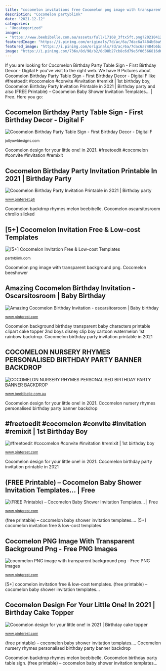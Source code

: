 ```yaml
---
title: "cocomelon invitations free Cocomelon png image with transparent background png"
description: "Cocomelon partyblink"
date: "2021-12-12"
categories:
- "Uncategorized"
images:
- "https://www.beebibelle.com.au/assets/full/17168_3ftx5ft.png?20210412161559"
featuredImage: "https://i.pinimg.com/originals/7d/ac/6a/7dac6a7484b6ba91a1255b19edc50866.jpg"
featured_image: "https://i.pinimg.com/originals/7d/ac/6a/7dac6a7484b6ba91a1255b19edc50866.jpg"
image: "https://i.pinimg.com/736x/8d/98/b2/8d98b27cb8c6d79e5f06566816d0c370.jpg"
---
```


If you are looking for Cocomelon Birthday Party Table Sign - First Birthday Decor - Digital F you've visit to the right web. We have 9 Pictures about Cocomelon Birthday Party Table Sign - First Birthday Decor - Digital F like #freetoedit #cocomelon #convite #invitation #remixit | 1st birthday boy, Cocomelon Birthday Party Invitation Printable in 2021 | Birthday party and also (FREE Printable) – Cocomelon Baby Shower Invitation Templates… | Free. Here you go:

## Cocomelon Birthday Party Table Sign - First Birthday Decor - Digital F

![Cocomelon Birthday Party Table Sign - First Birthday Decor - Digital F](https://cdn.shopify.com/s/files/1/0267/5094/3307/products/CocomelonBirthdayPartySignPosterFirstOneDigitalPrintableDownload_1_1024x1024@2x.jpg?v=1598637329 "Cocomelon nursery rhymes personalised birthday party banner backdrop")

<small>jollyowldesigns.com</small>

Cocomelon design for your little one! in 2021. #freetoedit #cocomelon #convite #invitation #remixit

## Cocomelon Birthday Party Invitation Printable In 2021 | Birthday Party

![Cocomelon Birthday Party Invitation Printable in 2021 | Birthday party](https://i.pinimg.com/736x/8d/98/b2/8d98b27cb8c6d79e5f06566816d0c370.jpg "Cocomelon birthday party invitation printable in 2021")

<small>www.pinterest.ph</small>

Cocomelon backdrop rhymes melon beebibelle. Cocomelon oscarsitosroom chrollo slicked

## [5+] Cocomelon Invitation Free &amp; Low-cost Templates

![[5+] Cocomelon Invitation Free &amp; Low-cost Templates](https://partyblink.com/wp-content/uploads/2021/05/Free-Cocomelon-Round-Label-600x600.jpg "Cocomelon png image with transparent background png")

<small>partyblink.com</small>

Cocomelon png image with transparent background png. Cocomelon beeshower

## Amazing Cocomelon Birthday Invitation - Oscarsitosroom | Baby Birthday

![Amazing Cocomelon Birthday Invitation - oscarsitosroom | Baby birthday](https://i.pinimg.com/originals/7a/6d/60/7a6d60b8adfa7b01e20e053b9bf99a51.jpg "Cocomelon partyblink")

<small>www.pinterest.com</small>

Cocomelon background birthday transparent baby characters printable clipart cake topper 2nd boys disney clip boy cartoon watermelon 1st rainbow backdrop. Cocomelon birthday party invitation printable in 2021

## COCOMELON NURSERY RHYMES PERSONALISED BIRTHDAY PARTY BANNER BACKDROP

![COCOMELON NURSERY RHYMES PERSONALISED BIRTHDAY PARTY BANNER BACKDROP](https://www.beebibelle.com.au/assets/full/17168_3ftx5ft.png?20210412161559 "Amazing cocomelon birthday invitation")

<small>www.beebibelle.com.au</small>

Cocomelon design for your little one! in 2021. Cocomelon nursery rhymes personalised birthday party banner backdrop

## #freetoedit #cocomelon #convite #invitation #remixit | 1st Birthday Boy

![#freetoedit #cocomelon #convite #invitation #remixit | 1st birthday boy](https://i.pinimg.com/736x/d9/ac/a7/d9aca7faddc0b69c250cf2a136b11705.jpg "Cocomelon beeshower")

<small>www.pinterest.com</small>

Cocomelon design for your little one! in 2021. Cocomelon birthday party invitation printable in 2021

## (FREE Printable) – Cocomelon Baby Shower Invitation Templates… | Free

![(FREE Printable) – Cocomelon Baby Shower Invitation Templates… | Free](https://i.pinimg.com/originals/7d/ac/6a/7dac6a7484b6ba91a1255b19edc50866.jpg "(free printable) – cocomelon baby shower invitation templates…")

<small>www.pinterest.com</small>

(free printable) – cocomelon baby shower invitation templates…. [5+] cocomelon invitation free &amp; low-cost templates

## Cocomelon PNG Image With Transparent Background Png - Free PNG Images

![cocomelon PNG image with transparent background png - Free PNG Images](https://i.pinimg.com/736x/c9/0e/13/c90e134908362185de6520cfdb862ea8.jpg "Cocomelon design for your little one! in 2021")

<small>www.pinterest.com</small>

[5+] cocomelon invitation free &amp; low-cost templates. (free printable) – cocomelon baby shower invitation templates…

## Cocomelon Design For Your Little One! In 2021 | Birthday Cake Topper

![Cocomelon design for your little one! in 2021 | Birthday cake topper](https://i.pinimg.com/736x/29/0d/21/290d214c128ed014dee931acf1aedb40.jpg "Cocomelon birthday party table sign")

<small>www.pinterest.com</small>

(free printable) – cocomelon baby shower invitation templates…. Cocomelon nursery rhymes personalised birthday party banner backdrop

Cocomelon backdrop rhymes melon beebibelle. Cocomelon birthday party table sign. (free printable) – cocomelon baby shower invitation templates…
